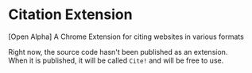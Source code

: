 # Citation Extension
[Open Alpha] A Chrome Extension for citing websites in various formats

Right now, the source code hasn't been published as an extension.  
When it is published, it will be called `Cite!` and will be free to use.
